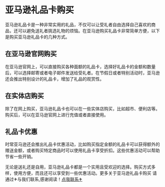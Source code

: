# 亚马逊礼品卡购买

亚马逊礼品卡是一种非常实用的礼品，不仅可以让受礼者自由选择自己喜欢的商品，还可以避免送礼者挑选礼物的烦恼。在亚马逊购买礼品卡非常简单方便，以下是购买亚马逊礼品卡的几种方式。

## 在亚马逊官网购买

在亚马逊官网上，可以直接购买各种面额的礼品卡，选择好礼品卡的金额和数量后，可以选择邮寄或者电子邮件发送给受礼者。在节假日或者特别活动时，亚马逊还会推出特别设计的礼品卡，增加了礼品的观赏性。

## 在实体店购买

除了在网上购买，亚马逊礼品卡也可以在一些实体店购买，比如超市、便利店等。购买后，可以在亚马逊官网上进行充值或者直接使用。

## 礼品卡优惠

时常亚马逊还会推出礼品卡优惠活动，比如购买指定金额的礼品卡可以获得额外的赠送金额，或者购买特定商品时可以使用礼品卡享受折扣。这些优惠活动可以帮助节省一些开销。

无论是送礼还是自用，亚马逊礼品卡都是一个实用且受欢迎的选择。购买方式多样，使用方便，而且还可以享受到一些优惠活动。更多关于亚马逊礼品卡购买 请通过✈与我们联系,感谢阅读！[点我联系✈](https://box.G208.com)